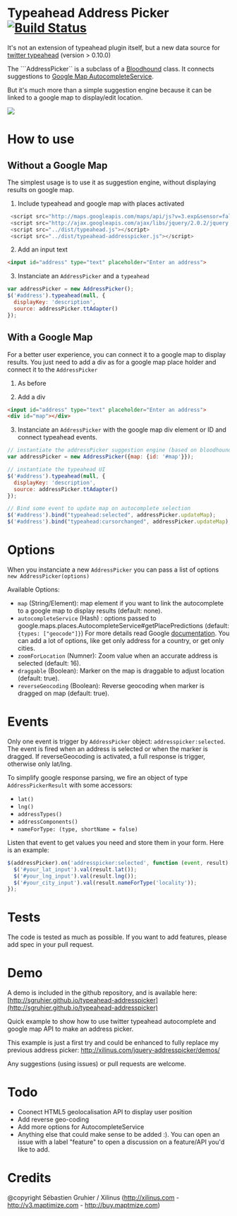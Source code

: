 # Typeahead Address Picker [![Build Status](https://api.travis-ci.org/sgruhier/typeahead-addresspicker.png)](http://travis-ci.org/sgruhier/typeahead-addresspicker)

It's not an extension of typeahead plugin itself, but a new data source for [twitter typeahead](http://twitter.github.io/typeahead.js/) (version > 0.10.0)

The ```AddressPicker`` is a subclass of a [Bloodhound](https://github.com/twitter/typeahead.js/blob/master/doc/bloodhound.md) class. It connects suggestions to [Google Map AutocompleteService](https://developers.google.com/maps/documentation/javascript/reference#AutocompleteService).

But it's much more than a simple suggestion engine because it can be linked to a google map to display/edit location.

<img src="https://raw.github.com/sgruhier/typeahead-addresspicker/master/screenshot.png"/>

# How to use

## Without a Google Map

The simplest usage is to use it as suggestion engine, without displaying results on google map.

1) Include typeahead and google map with places activated

```js
 <script src="http://maps.googleapis.com/maps/api/js?v=3.exp&sensor=false&libraries=places"></script>
 <script src="http://ajax.googleapis.com/ajax/libs/jquery/2.0.2/jquery.min.js"></script>
 <script src="../dist/typeahead.js"></script>
 <script src="../dist/typeahead-addresspicker.js"></script>
```

2) Add an input text

```html
<input id="address" type="text" placeholder="Enter an address">
```

3) Instanciate an ```AddressPicker``` and a ```typeahead```

```js
var addressPicker = new AddressPicker();
$('#address').typeahead(null, {
  displayKey: 'description',
  source: addressPicker.ttAdapter()
});
```

## With a Google Map

For a better user experience, you can connect it to a google map to display results. 
You just need to add a  div as for a google map place holder and connect it to the ```AddressPicker```

1) As before

2) Add a div

```html
<input id="address" type="text" placeholder="Enter an address">
<div id="map"></div>
```

3) Instanciate an ```AddressPicker``` with the google map div element or ID and connect typeahead events.

```js
// instantiate the addressPicker suggestion engine (based on bloodhound)
var addressPicker = new AddressPicker({map: {id: '#map'}});

// instantiate the typeahead UI
$('#address').typeahead(null, {
  displayKey: 'description',
  source: addressPicker.ttAdapter()
});

// Bind some event to update map on autocomplete selection
$('#address').bind("typeahead:selected", addressPicker.updateMap);
$('#address').bind("typeahead:cursorchanged", addressPicker.updateMap);
```


# Options

When you instanciate a new ```AddressPicker``` you can pass a list of options ```new AddressPicker(options)```

Available Options:

* ```map``` (String/Element): map element if you want to link the autocomplete to a google map to display results (default: none).
* ```autocompleteService``` (Hash) : options passed to google.maps.places.AutocompleteService#getPlacePredictions (default: ```{types: ["geocode"]}```)
For more details read Google [documentation](https://developers.google.com/maps/documentation/javascript/reference#AutocompletionRequest). You can add a lot of options, like get only address for a country, or get only cities.
* ```zoomForLocation``` (Numner): Zoom value when an accurate address is selected (default: 16).
* ```draggable``` (Boolean): Marker on the map is draggable to adjust location (default: true).
* ```reverseGeocoding``` (Boolean): Reverse geocoding when marker is dragged on map (default: true).

# Events

Only one event is trigger by ```AddressPicker``` object: ```addresspicker:selected```.
The event is fired when an address is selected or when the marker is dragged. If reverseGeocoding is activated, a full response is trigger, otherwise only lat/lng.

To simplify google response parsing, we fire an object of type ```AddressPickerResult``` with some accessors:
* ```lat()```
* ```lng()```
* ```addressTypes()```
* ```addressComponents()```
* ```nameForType: (type, shortName = false)```

Listen that event to get values you need and store them in your form.
Here is an example:

```js
$(addressPicker).on('addresspicker:selected', function (event, result) {
  $('#your_lat_input').val(result.lat());
  $('#your_lng_input').val(result.lng());
  $('#your_city_input').val(result.nameForType('locality'));
});

``` 
# Tests

The code is tested as much as possible. If you want to add features, please add spec in your pull request.

# Demo

A demo is included in the github repository, and is available here: [http://sgruhier.github.io/typeahead-addresspicker](http://sgruhier.github.io/typeahead-addresspicker)

Quick example to show how to use twitter typeahead autocomplete and google map API to make an address picker.

This example is just a first try and could be enhanced to fully replace my previous address picker: http://xilinus.com/jquery-addresspicker/demos/

Any suggestions (using issues) or pull requests are welcome.


# Todo

* Coonect HTML5 geolocalisation API to display user position
* Add reverse geo-coding
* Add more options for AutocompleteService
* Anything else that could make sense to be added :). You can open an issue with a label "feature" to open a discussion on a feature/API you'd like to add.

# Credits

@copyright Sébastien Gruhier / Xilinus (http://xilinus.com - http://v3.maptimize.com - http://buy.maptmize.com)
